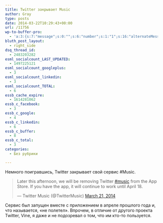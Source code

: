 ```yaml
---
title: Twitter закрывает Music
author: Gray
type: posts
date: 2014-03-22T10:29:43+00:00
url: /11756
wp-to-buffer-pro:
  - 'a:3:{s:7:"message";s:0:"";s:6:"number";s:1:"1";s:16:"alternateMessage";s:0:"";}'
bluth_post_layout:
  - right_side
dsq_thread_id:
  - 2483203282
esml_socialcount_LAST_UPDATED:
  - 1497225121
esml_socialcount_googleplus:
  - 3
esml_socialcount_linkedin:
  - 3
esml_socialcount_TOTAL:
  - 6
essb_cache_expire:
  - 1614281062
essb_c_facebook:
  - 3
essb_c_google:
  - 4
essb_c_linkedin:
  - 6
essb_c_buffer:
  - 8
essb_c_total:
  - 3
categories:
  - Без рубрики

---
```








Немного поигравшись, Twitter закрывает свой сервис #Music.

<blockquote class="twitter-tweet" lang="en">
  <p>
    Later this afternoon, we will be removing Twitter <a href="https://twitter.com/search?q=%23music&src=hash">#music</a> from the App Store. If you have the app, it will continue to work until April 18.
  </p>
  
  <p>
    — Twitter Music (@TwitterMusic) <a href="https://twitter.com/TwitterMusic/statuses/447136704462209025">March 21, 2014</a>
  </p>
</blockquote>

Сервис был запущен вместе с приложением в апреле прошлого года и, что называется, &#171;не полетел&#187;. Впрочем, в отличие от другого проекта Twitter, Vine, я даже и не подозревал о том, что им кто-то пользуется.